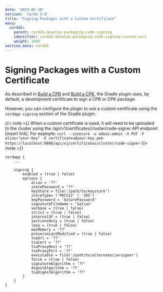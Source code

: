 ```yaml
---
date: '2023-05-18'
version: 'Corda 5.0'
title: "Signing Packages with a Custom Certificate"
menu:
  corda5:
    parent: corda5-develop-packaging-code-signing
    identifier: corda5-develop-packaging-code-signing-custom-cert
    weight: 1000
section_menu: corda5
---
```


# Signing Packages with a Custom Certificate

As described in [Build a CPB](../cpb.md) and [Build a CPK](../cpk.md), the Gradle plugin uses, by default,
a development certificate to sign a CPB or CPK package.

However, you can configure the plugin to use a custom certificate using the `cordapp signing` section of the Gradle plugin:

{{< note >}}
When a custom certificate is used, it will need to be uploaded to the cluster using the /api/v1/certificates/cluster/code-signer API endpoint [insert link].
For example:
`curl --insecure -u admin:admin -X PUT -F alias="your-key" -F certificate=@your-key.pem https://localhost:8888/api/v1/certificates/cluster/code-signer`
{{< /note >}}

```
cordapp {
    ...

    signing {
        enabled = (true | false)
        options {
            alias = '??'
            storePassword = '??'
            keyStore = file('/path/to/keystore')
            storeType= ('PKCS12' | 'JKS')
            keyPassword = '$storePassword'
            signatureFileName = '$alias'
            verbose = (true | false)
            strict = (true | false)
            internalSF = (true | false)
            sectionsOnly = (true | false)
            lazy = (true | false)
            maxMemory = '??'
            preserveLastModified = (true | false)
            tsaUrl = '??'
            tsaCert = '??'
            tsaProxyHost = '??'
            tsaProxyPort = '??'
            executable = file('/path/to/alternate/jarsigner')
            force = (true | false)
            signatureAlgorithm = '??'
            digestAlgorithm = '??'
            tsaDigestAlgorithm = '??'
        }
    }
}
```
